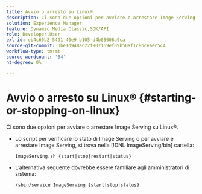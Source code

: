 ```yaml
---
title: Avvio o arresto su Linux®
description: Ci sono due opzioni per avviare o arrestare Image Serving su Linux®.
solution: Experience Manager
feature: Dynamic Media Classic,SDK/API
role: Developer,User
exl-id: eb4c60b2-5491-40e9-b105-d4b05006a9ca
source-git-commit: 3be1d948ac22f907169ef09b509f1cebceaec5c4
workflow-type: tm+mt
source-wordcount: '64'
ht-degree: 0%

---
```


# Avvio o arresto su Linux® {#starting-or-stopping-on-linux}

Ci sono due opzioni per avviare o arrestare Image Serving su Linux®.

* Lo script per verificare lo stato di Image Serving o per avviare e arrestare Image Serving, si trova nella [!DNL ImageServing/bin] cartella:

   `ImageServing.sh {start|stop|restart|status}`
* L’alternativa seguente dovrebbe essere familiare agli amministratori di sistema:

   `/sbin/service ImageServing {start|stop|status}`
